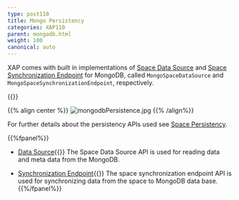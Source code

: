 ```yaml
---
type: post110
title: Mongo Persistency
categories: XAP110
parent: mongodb.html
weight: 100
canonical: auto
---
```





XAP comes with built in implementations of [Space Data Source](./space-data-source-api.html) and [Space Synchronization Endpoint](./space-synchronization-endpoint-api.html)
 for MongoDB, called `MongoSpaceDataSource` and `MongoSpaceSynchronizationEndpoint`, respectively.

{{<wbr>}}

{{% align center %}}
![mongodbPersistence.jpg](/attachment_files/mongodbPersistence.jpg)
{{% /align%}}


For further details about the persistency APIs used see [Space Persistency](./space-persistency.html).


{{%fpanel%}}

- [Data Source](./mongodb-space-data-source.html){{<wbr>}}
The Space Data Source API is used for reading data and meta data from the MongoDB.

- [Synchronization Endpoint](./mongodb-space-synchronization-endpoint.html){{<wbr>}}
The space synchronization endpoint API is used for synchronizing data from the space to MongoDB data base.
{{%/fpanel%}}
